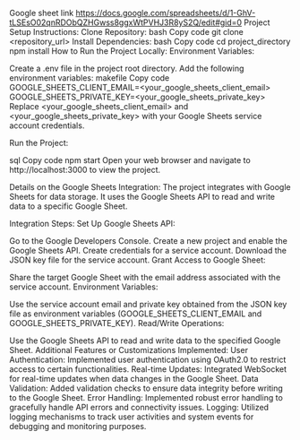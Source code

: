 Google sheet link https://docs.google.com/spreadsheets/d/1-GhV-tLSEsO02qnRDObQZHGwss8ggxWtPVHJ3R8yS2Q/edit#gid=0
Project Setup Instructions:
Clone Repository:
bash
Copy code
git clone <repository_url>
Install Dependencies:
bash
Copy code
cd project_directory
npm install
How to Run the Project Locally:
Environment Variables:

Create a .env file in the project root directory.
Add the following environment variables:
makefile
Copy code
GOOGLE_SHEETS_CLIENT_EMAIL=<your_google_sheets_client_email>
GOOGLE_SHEETS_PRIVATE_KEY=<your_google_sheets_private_key>
Replace <your_google_sheets_client_email> and <your_google_sheets_private_key> with your Google Sheets service account credentials.

Run the Project:

sql
Copy code
npm start
Open your web browser and navigate to http://localhost:3000 to view the project.

Details on the Google Sheets Integration:
The project integrates with Google Sheets for data storage. It uses the Google Sheets API to read and write data to a specific Google Sheet.

Integration Steps:
Set Up Google Sheets API:

Go to the Google Developers Console.
Create a new project and enable the Google Sheets API.
Create credentials for a service account.
Download the JSON key file for the service account.
Grant Access to Google Sheet:

Share the target Google Sheet with the email address associated with the service account.
Environment Variables:

Use the service account email and private key obtained from the JSON key file as environment variables (GOOGLE_SHEETS_CLIENT_EMAIL and GOOGLE_SHEETS_PRIVATE_KEY).
Read/Write Operations:

Use the Google Sheets API to read and write data to the specified Google Sheet.
Additional Features or Customizations Implemented:
User Authentication: Implemented user authentication using OAuth2.0 to restrict access to certain functionalities.
Real-time Updates: Integrated WebSocket for real-time updates when data changes in the Google Sheet.
Data Validation: Added validation checks to ensure data integrity before writing to the Google Sheet.
Error Handling: Implemented robust error handling to gracefully handle API errors and connectivity issues.
Logging: Utilized logging mechanisms to track user activities and system events for debugging and monitoring purposes.
